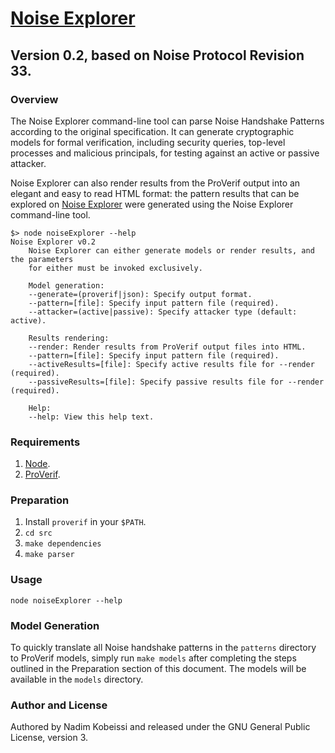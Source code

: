 # [Noise Explorer](https://noiseexplorer.com)
## Version 0.2, based on Noise Protocol Revision 33.

### Overview
The Noise Explorer command-line tool can parse Noise Handshake Patterns according to the original specification. It can generate cryptographic models for formal verification, including security queries, top-level processes and malicious principals, for testing against an active or passive attacker.

Noise Explorer can also render results from the ProVerif output into an elegant and easy to read HTML format: the pattern results that can be explored on [Noise Explorer](https://noiseexplorer.com) were generated using the Noise Explorer command-line tool.

```
$> node noiseExplorer --help
Noise Explorer v0.2
	Noise Explorer can either generate models or render results, and the parameters
	for either must be invoked exclusively.

	Model generation:
	--generate=(proverif|json): Specify output format.
	--pattern=[file]: Specify input pattern file (required).
	--attacker=(active|passive): Specify attacker type (default: active).

	Results rendering:
	--render: Render results from ProVerif output files into HTML.
	--pattern=[file]: Specify input pattern file (required).
	--activeResults=[file]: Specify active results file for --render (required).
	--passiveResults=[file]: Specify passive results file for --render (required).

	Help:
	--help: View this help text.
```

### Requirements
1. [Node](https://nodejs.org).
2. [ProVerif](http://prosecco.gforge.inria.fr/personal/bblanche/proverif/).

### Preparation
1. Install `proverif` in your `$PATH`.
1. `cd src`
2. `make dependencies`
3. `make parser`

### Usage
`node noiseExplorer --help`

### Model Generation
To quickly translate all Noise handshake patterns in the `patterns` directory to ProVerif models, simply run `make models` after completing the steps outlined in the Preparation section of this document. The models will be available in the `models` directory.

### Author and License
Authored by Nadim Kobeissi and released under the GNU General Public License, version 3.
